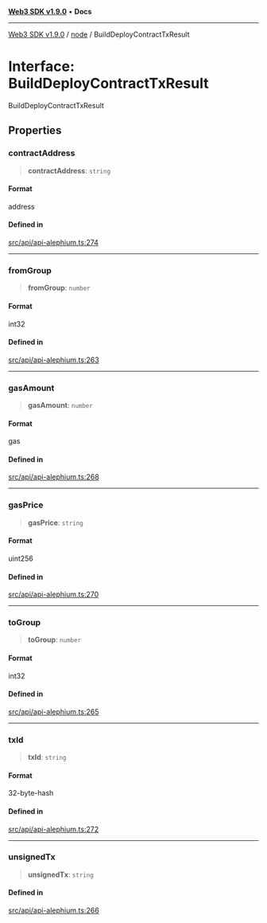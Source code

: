 [**Web3 SDK v1.9.0**](../../../README.md) • **Docs**

***

[Web3 SDK v1.9.0](../../../globals.md) / [node](../README.md) / BuildDeployContractTxResult

# Interface: BuildDeployContractTxResult

BuildDeployContractTxResult

## Properties

### contractAddress

> **contractAddress**: `string`

#### Format

address

#### Defined in

[src/api/api-alephium.ts:274](https://github.com/Mystic-Nayy/alephium-web3/blob/ee41f5e0e7d7fb0b155fe62f05b2ac03772895ca/packages/web3/src/api/api-alephium.ts#L274)

***

### fromGroup

> **fromGroup**: `number`

#### Format

int32

#### Defined in

[src/api/api-alephium.ts:263](https://github.com/Mystic-Nayy/alephium-web3/blob/ee41f5e0e7d7fb0b155fe62f05b2ac03772895ca/packages/web3/src/api/api-alephium.ts#L263)

***

### gasAmount

> **gasAmount**: `number`

#### Format

gas

#### Defined in

[src/api/api-alephium.ts:268](https://github.com/Mystic-Nayy/alephium-web3/blob/ee41f5e0e7d7fb0b155fe62f05b2ac03772895ca/packages/web3/src/api/api-alephium.ts#L268)

***

### gasPrice

> **gasPrice**: `string`

#### Format

uint256

#### Defined in

[src/api/api-alephium.ts:270](https://github.com/Mystic-Nayy/alephium-web3/blob/ee41f5e0e7d7fb0b155fe62f05b2ac03772895ca/packages/web3/src/api/api-alephium.ts#L270)

***

### toGroup

> **toGroup**: `number`

#### Format

int32

#### Defined in

[src/api/api-alephium.ts:265](https://github.com/Mystic-Nayy/alephium-web3/blob/ee41f5e0e7d7fb0b155fe62f05b2ac03772895ca/packages/web3/src/api/api-alephium.ts#L265)

***

### txId

> **txId**: `string`

#### Format

32-byte-hash

#### Defined in

[src/api/api-alephium.ts:272](https://github.com/Mystic-Nayy/alephium-web3/blob/ee41f5e0e7d7fb0b155fe62f05b2ac03772895ca/packages/web3/src/api/api-alephium.ts#L272)

***

### unsignedTx

> **unsignedTx**: `string`

#### Defined in

[src/api/api-alephium.ts:266](https://github.com/Mystic-Nayy/alephium-web3/blob/ee41f5e0e7d7fb0b155fe62f05b2ac03772895ca/packages/web3/src/api/api-alephium.ts#L266)
